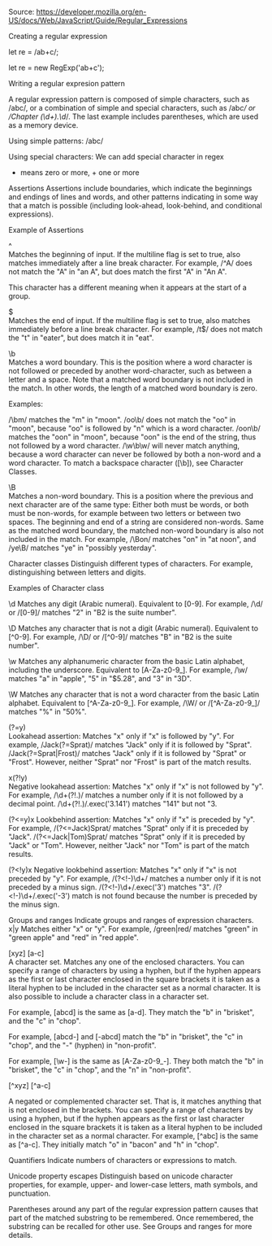 Source: https://developer.mozilla.org/en-US/docs/Web/JavaScript/Guide/Regular_Expressions

Creating a regular expression

let re = /ab+c/;

let re = new RegExp('ab+c');

Writing a regular expresion pattern

A regular expression pattern is composed of simple characters, such as /abc/, or a combination of simple and special characters, 
such as /ab*c/ or /Chapter (\d+)\.\d*/. The last example includes parentheses, which are used as a memory device.

Using simple patterns:
/abc/

Using special characters: 
We can add special character in regex
* means zero or more, + one or more

Assertions
Assertions include boundaries, which indicate the beginnings and endings of lines and words, and other patterns indicating in some way 
that a match is possible (including look-ahead, look-behind, and conditional expressions).

Example of Assertions

^	
Matches the beginning of input. If the multiline flag is set to true, also matches immediately after a line break character. 
For example, /^A/ does not match the "A" in "an A", but does match the first "A" in "An A".

This character has a different meaning when it appears at the start of a group.

$	
Matches the end of input. If the multiline flag is set to true, also matches immediately before a line break character. 
For example, /t$/ does not match the "t" in "eater", but does match it in "eat".

\b	
Matches a word boundary. This is the position where a word character is not followed or preceded by another word-character, such as between a letter and a space. Note that a matched word boundary is not included in the match. In other words, the length of a matched word boundary is zero.

Examples:

/\bm/ matches the "m" in "moon".
/oo\b/ does not match the "oo" in "moon", because "oo" is followed by "n" which is a word character.
/oon\b/ matches the "oon" in "moon", because "oon" is the end of the string, thus not followed by a word character.
/\w\b\w/ will never match anything, because a word character can never be followed by both a non-word and a word character.
To match a backspace character ([\b]), see Character Classes.

\B	
Matches a non-word boundary. This is a position where the previous and next character are of the same type: Either both must be words, 
or both must be non-words, for example between two letters or between two spaces. The beginning and end of a string are considered 
non-words. Same as the matched word boundary, the matched non-word boundary is also not included in the match. 
For example, /\Bon/ matches "on" in "at noon", and /ye\B/ matches "ye" in "possibly yesterday".

Character classes
Distinguish different types of characters. For example, distinguishing between letters and digits.

Examples of Character class

\d	Matches any digit (Arabic numeral). Equivalent to [0-9]. For example, /\d/ or /[0-9]/ matches "2" in "B2 is the suite number".

\D	Matches any character that is not a digit (Arabic numeral). Equivalent to [^0-9]. For example, /\D/ or /[^0-9]/ matches "B" in "B2 is the suite number".

\w	Matches any alphanumeric character from the basic Latin alphabet, including the underscore. Equivalent to [A-Za-z0-9_]. For example, /\w/ matches "a" in "apple", "5" in "$5.28", and "3" in "3D".

\W	Matches any character that is not a word character from the basic Latin alphabet. Equivalent to [^A-Za-z0-9_]. For example, /\W/ or /[^A-Za-z0-9_]/ matches "%" in "50%".


(?=y)	
Lookahead assertion: Matches "x" only if "x" is followed by "y". For example, /Jack(?=Sprat)/ matches "Jack" only if it is followed by "Sprat".
/Jack(?=Sprat|Frost)/ matches "Jack" only if it is followed by "Sprat" or "Frost". However, neither "Sprat" nor "Frost" is part of the match results.

x(?!y)	
Negative lookahead assertion: Matches "x" only if "x" is not followed by "y". For example, /\d+(?!\.)/ matches a number only if it is not followed by a decimal point. /\d+(?!\.)/.exec('3.141') matches "141" but not "3.

(?<=y)x	
Lookbehind assertion: Matches "x" only if "x" is preceded by "y". For example, /(?<=Jack)Sprat/ matches "Sprat" only if it is preceded by "Jack". /(?<=Jack|Tom)Sprat/ matches "Sprat" only if it is preceded by "Jack" or "Tom". However, neither "Jack" nor "Tom" is part of the match results.

(?<!y)x	
Negative lookbehind assertion: Matches "x" only if "x" is not preceded by "y". For example, /(?<!-)\d+/ matches a number only if it is not preceded by a minus sign. /(?<!-)\d+/.exec('3') matches "3". /(?<!-)\d+/.exec('-3')  match is not found because the number is preceded by the minus sign.

Groups and ranges
Indicate groups and ranges of expression characters.
x|y	
Matches either "x" or "y". For example, /green|red/ matches "green" in "green apple" and "red" in "red apple".

[xyz]
[a-c]	
A character set. Matches any one of the enclosed characters. You can specify a range of characters by using a hyphen, but if the hyphen appears as the first or last character enclosed in the square brackets it is taken as a literal hyphen to be included in the character set as a normal character. It is also possible to include a character class in a character set.

For example, [abcd] is the same as [a-d]. They match the "b" in "brisket", and the "c" in "chop".

For example, [abcd-] and [-abcd] match the "b" in "brisket", the "c" in "chop", and the "-" (hyphen) in "non-profit".

For example, [\w-] is the same as [A-Za-z0-9_-]. They both match the "b" in "brisket", the "c" in "chop", and the "n" in "non-profit".

[^xyz]
[^a-c]

A negated or complemented character set. That is, it matches anything that is not enclosed in the brackets. You can specify a range of characters by using a hyphen, but if the hyphen appears as the first or last character enclosed in the square brackets it is taken as a literal hyphen to be included in the character set as a normal character. For example, [^abc] is the same as [^a-c]. They initially match "o" in "bacon" and "h" in "chop".

Quantifiers
Indicate numbers of characters or expressions to match.

Unicode property escapes
Distinguish based on unicode character properties, for example, upper- and lower-case letters, math symbols, and punctuation.

Parentheses around any part of the regular expression pattern causes that part of the matched substring to be remembered. Once remembered, the substring can be recalled for other use. See Groups and ranges for more details.




